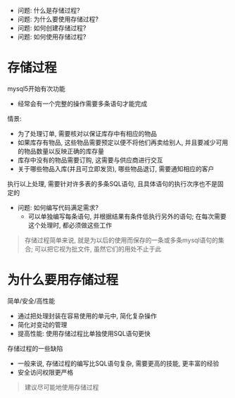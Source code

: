 + 问题: 什么是存储过程?
+ 问题: 为什么要使用存储过程?
+ 问题: 如何创建存储过程?
+ 问题: 如何使用存储过程?

# 存储过程

mysql5开始有次功能

+ 经常会有一个完整的操作需要多条语句才能完成


情景:

+ 为了处理订单, 需要核对以保证库存中有相应的物品
+ 如果库存有物品, 这些物品需要预定以便不将他们再卖给别人, 并且要减少可用的物品数量以反映正确的库存量
+ 库存中没有的物品需要订购, 这需要与供应商进行交互
+ 关于哪些物品入库(并且可立即发货), 哪些物品退订, 需要通知相应的客户

执行以上处理, 需要针对许多表的多条SQL语句, 且具体语句的执行次序也不是固定的

+ 问题: 如何编写代码满足需求?
    + 可以单独编写每条语句, 并根据结果有条件低执行另外的语句; 在每次需要这个处理时, 都必须做这些工作

> 存储过程简单来说, 就是为以后的使用而保存的一条或多条mysql语句的集合; 可以把它视为批文件, 虽然它们的用处不止于此

# 为什么要用存储过程

简单/安全/高性能

+ 通过把处理封装在容易使用的单元中, 简化复杂操作
+ 简化对变动的管理
+ 提高性能: 使用存储过程比单独使用SQL语句更快

存储过程的一些缺陷

+ 一般来说, 存储过程的编写比SQL语句复杂, 需要更高的技能, 更丰富的经验
+ 安全访问权限更严格

> 建议尽可能地使用存储过程

